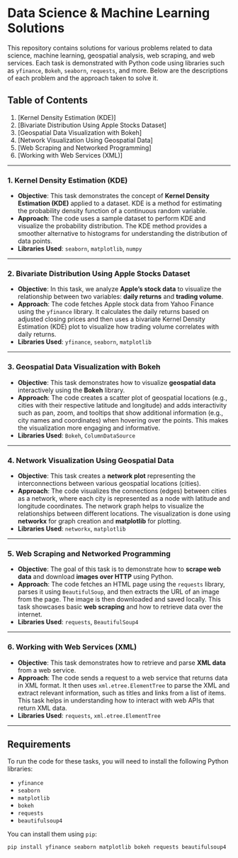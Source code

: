 # Data Science & Machine Learning Solutions

This repository contains solutions for various problems related to data science, machine learning, geospatial analysis, web scraping, and web services. Each task is demonstrated with Python code using libraries such as `yfinance`, `Bokeh`, `seaborn`, `requests`, and more. Below are the descriptions of each problem and the approach taken to solve it.

## Table of Contents
1. [Kernel Density Estimation (KDE)] 
2. [Bivariate Distribution Using Apple Stocks Dataset] 
3. [Geospatial Data Visualization with Bokeh]
4. [Network Visualization Using Geospatial Data] 
5. [Web Scraping and Networked Programming] 
6. [Working with Web Services (XML)] 

---

### 1. **Kernel Density Estimation (KDE)**
- **Objective**: This task demonstrates the concept of **Kernel Density Estimation (KDE)** applied to a dataset. KDE is a method for estimating the probability density function of a continuous random variable.
- **Approach**: The code uses a sample dataset to perform KDE and visualize the probability distribution. The KDE method provides a smoother alternative to histograms for understanding the distribution of data points.
- **Libraries Used**: `seaborn`, `matplotlib`, `numpy`

---

### 2. **Bivariate Distribution Using Apple Stocks Dataset**
- **Objective**: In this task, we analyze **Apple’s stock data** to visualize the relationship between two variables: **daily returns** and **trading volume**.
- **Approach**: The code fetches Apple stock data from Yahoo Finance using the `yfinance` library. It calculates the daily returns based on adjusted closing prices and then uses a bivariate Kernel Density Estimation (KDE) plot to visualize how trading volume correlates with daily returns.
- **Libraries Used**: `yfinance`, `seaborn`, `matplotlib`

---

### 3. **Geospatial Data Visualization with Bokeh**
- **Objective**: This task demonstrates how to visualize **geospatial data** interactively using the **Bokeh** library.
- **Approach**: The code creates a scatter plot of geospatial locations (e.g., cities with their respective latitude and longitude) and adds interactivity such as pan, zoom, and tooltips that show additional information (e.g., city names and coordinates) when hovering over the points. This makes the visualization more engaging and informative.
- **Libraries Used**: `Bokeh`, `ColumnDataSource`

---

### 4. **Network Visualization Using Geospatial Data**
- **Objective**: This task creates a **network plot** representing the interconnections between various geospatial locations (cities).
- **Approach**: The code visualizes the connections (edges) between cities as a network, where each city is represented as a node with latitude and longitude coordinates. The network graph helps to visualize the relationships between different locations. The visualization is done using **networkx** for graph creation and **matplotlib** for plotting.
- **Libraries Used**: `networkx`, `matplotlib`

---

### 5. **Web Scraping and Networked Programming**
- **Objective**: The goal of this task is to demonstrate how to **scrape web data** and download **images over HTTP** using Python.
- **Approach**: The code fetches an HTML page using the `requests` library, parses it using `BeautifulSoup`, and then extracts the URL of an image from the page. The image is then downloaded and saved locally. This task showcases basic **web scraping** and how to retrieve data over the internet.
- **Libraries Used**: `requests`, `BeautifulSoup4`

---

### 6. **Working with Web Services (XML)**
- **Objective**: This task demonstrates how to retrieve and parse **XML data** from a web service.
- **Approach**: The code sends a request to a web service that returns data in XML format. It then uses `xml.etree.ElementTree` to parse the XML and extract relevant information, such as titles and links from a list of items. This task helps in understanding how to interact with web APIs that return XML data.
- **Libraries Used**: `requests`, `xml.etree.ElementTree`

---

## **Requirements**
To run the code for these tasks, you will need to install the following Python libraries:

- `yfinance`
- `seaborn`
- `matplotlib`
- `bokeh`
- `requests`
- `beautifulsoup4`

You can install them using `pip`:

```bash
pip install yfinance seaborn matplotlib bokeh requests beautifulsoup4
